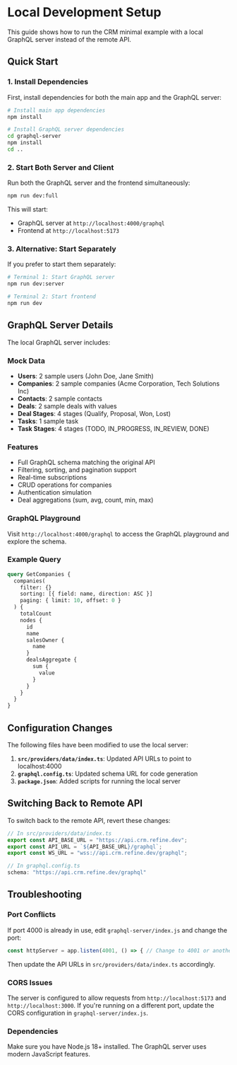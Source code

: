 # Local Development Setup

This guide shows how to run the CRM minimal example with a local GraphQL server instead of the remote API.

## Quick Start

### 1. Install Dependencies

First, install dependencies for both the main app and the GraphQL server:

```bash
# Install main app dependencies
npm install

# Install GraphQL server dependencies
cd graphql-server
npm install
cd ..
```

### 2. Start Both Server and Client

Run both the GraphQL server and the frontend simultaneously:

```bash
npm run dev:full
```

This will start:
- GraphQL server at `http://localhost:4000/graphql`
- Frontend at `http://localhost:5173`

### 3. Alternative: Start Separately

If you prefer to start them separately:

```bash
# Terminal 1: Start GraphQL server
npm run dev:server

# Terminal 2: Start frontend
npm run dev
```

## GraphQL Server Details

The local GraphQL server includes:

### Mock Data
- **Users**: 2 sample users (John Doe, Jane Smith)
- **Companies**: 2 sample companies (Acme Corporation, Tech Solutions Inc)
- **Contacts**: 2 sample contacts
- **Deals**: 2 sample deals with values
- **Deal Stages**: 4 stages (Qualify, Proposal, Won, Lost)
- **Tasks**: 1 sample task
- **Task Stages**: 4 stages (TODO, IN_PROGRESS, IN_REVIEW, DONE)

### Features
- Full GraphQL schema matching the original API
- Filtering, sorting, and pagination support
- Real-time subscriptions
- CRUD operations for companies
- Authentication simulation
- Deal aggregations (sum, avg, count, min, max)

### GraphQL Playground

Visit `http://localhost:4000/graphql` to access the GraphQL playground and explore the schema.

### Example Query

```graphql
query GetCompanies {
  companies(
    filter: {}
    sorting: [{ field: name, direction: ASC }]
    paging: { limit: 10, offset: 0 }
  ) {
    totalCount
    nodes {
      id
      name
      salesOwner {
        name
      }
      dealsAggregate {
        sum {
          value
        }
      }
    }
  }
}
```

## Configuration Changes

The following files have been modified to use the local server:

1. **`src/providers/data/index.ts`**: Updated API URLs to point to localhost:4000
2. **`graphql.config.ts`**: Updated schema URL for code generation
3. **`package.json`**: Added scripts for running the local server

## Switching Back to Remote API

To switch back to the remote API, revert these changes:

```typescript
// In src/providers/data/index.ts
export const API_BASE_URL = "https://api.crm.refine.dev";
export const API_URL = `${API_BASE_URL}/graphql`;
export const WS_URL = "wss://api.crm.refine.dev/graphql";

// In graphql.config.ts
schema: "https://api.crm.refine.dev/graphql"
```

## Troubleshooting

### Port Conflicts
If port 4000 is already in use, edit `graphql-server/index.js` and change the port:

```javascript
const httpServer = app.listen(4001, () => { // Change to 4001 or another port
```

Then update the API URLs in `src/providers/data/index.ts` accordingly.

### CORS Issues
The server is configured to allow requests from `http://localhost:5173` and `http://localhost:3000`. If you're running on a different port, update the CORS configuration in `graphql-server/index.js`.

### Dependencies
Make sure you have Node.js 18+ installed. The GraphQL server uses modern JavaScript features.
